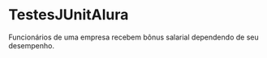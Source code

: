 # TestesJUnitAlura


Funcionários de uma empresa recebem bônus salarial dependendo de seu desempenho.
